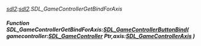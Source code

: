 _[sdl2](../../modules/sdl2/sdl2-module.md):[sdl2](../../modules/sdl2/sdl2-module.md).SDL\_GameControllerGetBindForAxis_
##### Function SDL\_GameControllerGetBindForAxis:[SDL_GameControllerButtonBind](../../modules/sdl2/sdl2-sdl_gamecontrollerbuttonbind.md)( gamecontroller:[SDL_GameController](../../modules/sdl2/sdl2-sdl_gamecontroller.md) Ptr,axis:[SDL_GameControllerAxis](../../modules/sdl2/sdl2-sdl_gamecontrolleraxis.md) )
